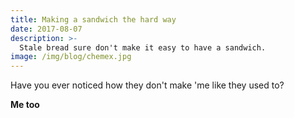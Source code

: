 ```yaml
---
title: Making a sandwich the hard way
date: 2017-08-07
description: >-
  Stale bread sure don't make it easy to have a sandwich. 
image: /img/blog/chemex.jpg
---
```


Have you ever noticed how they don't make 'me like they used to?

**Me too**